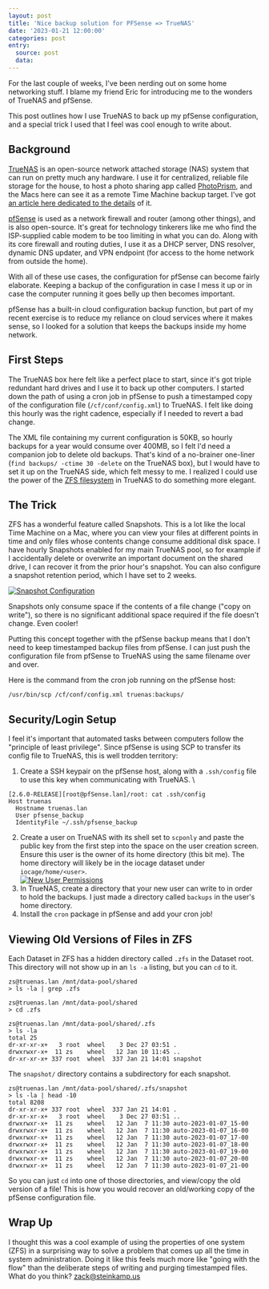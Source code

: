 ```yaml
---
layout: post
title: 'Nice backup solution for PFSense => TrueNAS'
date: '2023-01-21 12:00:00'
categories: post
entry:
  source: post
  data:
---
```


For the last couple of weeks, I've been nerding out on some home networking stuff. I blame my friend Eric for introducing me to the wonders of TrueNAS and pfSense.

This post outlines how I use TrueNAS to back up my pfSense configuration, and a special trick I used that I feel was cool enough to write about.


## Background

[TrueNAS](https://www.truenas.com/) is an open-source network attached storage (NAS) system that can run on pretty much any hardware. I use it for centralized, reliable file storage for the house, to host a photo sharing app called [PhotoPrism](https://photoprism.app/), and the Macs here can see it as a remote Time Machine backup target. I've got [an article here dedicated to the details](/post/2023/01/21/truenas-for-awesome-home-storage-media-and-backups.html) of it.

[pfSense](https://www.pfsense.org/) is used as a network firewall and router (among other things), and is also open-source. It's great for technology tinkerers like me who find the ISP-supplied cable modem to be too limiting in what you can do. Along with its core firewall and routing duties, I use it as a DHCP server, DNS resolver, dynamic DNS updater, and VPN endpoint (for access to the home network from outside the home).

With all of these use cases, the configuration for pfSense can become fairly elaborate. Keeping a backup of the configuration in case I mess it up or in case the computer running it goes belly up then becomes important.

pfSense has a built-in cloud configuration backup function, but part of my recent exercise is to reduce my reliance on cloud services where it makes sense, so I looked for a solution that keeps the backups inside my home network.


## First Steps

The TrueNAS box here felt like a perfect place to start, since it's got triple redundant hard drives and I use it to back up other computers. I started down the path of using a cron job in pfSense to push a timestamped copy of the configuration file (`/cf/conf/config.xml`) to TrueNAS. I felt like doing this hourly was the right cadence, especially if I needed to revert a bad change.

The XML file containing my current configuration is 50KB, so hourly backups for a year would consume over 400MB, so I felt I'd need a companion job to delete old backups. That's kind of a no-brainer one-liner (`find backups/ -ctime 30 -delete` on the TrueNAS box), but I would have to set it up on the TrueNAS side, which felt messy to me. I realized I could use the power of the [ZFS filesystem](https://en.wikipedia.org/wiki/ZFS) in TrueNAS to do something more elegant.


## The Trick

ZFS has a wonderful feature called Snapshots. This is a lot like the local Time Machine on a Mac, where you can view your files at different points in time and only files whose contents change consume additional disk space. I have hourly Snapshots enabled for my main TrueNAS pool, so for example if I accidentally delete or overwrite an important document on the shared drive, I can recover it from the prior hour's snapshot. You can also configure a snapshot retention period, which I have set to 2 weeks.

[![Snapshot Configuration](/images/pfsense_bk/snapshot_config.png)](/images/pfsense_bk/snapshot_config.png)

Snapshots only consume space if the contents of a file change ("copy on write"), so there is no significant additional space required if the file doesn't change. Even cooler!

Putting this concept together with the pfSense backup means that I don't need to keep timestamped backup files from pfSense. I can just push the configuration file from pfSense to TrueNAS using the same filename over and over.

Here is the command from the cron job running on the pfSense host:

```
/usr/bin/scp /cf/conf/config.xml truenas:backups/
```


## Security/Login Setup

I feel it's important that automated tasks between computers follow the "principle of least privilege". Since pfSense is using SCP to transfer its config file to TrueNAS, this is well trodden territory:

1. Create a SSH keypair on the pfSense host, along with a `.ssh/config` file to use this key when communicating with TrueNAS. \
```
[2.6.0-RELEASE][root@pfSense.lan]/root: cat .ssh/config
Host truenas
  Hostname truenas.lan
  User pfsense_backup
  IdentityFile ~/.ssh/pfsense_backup
```
2. Create a user on TrueNAS with its shell set to `scponly` and paste the public key from the first step into the space on the user creation screen. Ensure this user is the owner of its home directory (this bit me). The home directory will likely be in the iocage dataset under `iocage/home/<user>`. \
[![New User Permissions](/images/pfsense_bk/pfsense_user.png)](/images/pfsense_bk/pfsense_user.png)
3. In TrueNAS, create a directory that your new user can write to in order to hold the backups. I just made a directory called `backups` in the user's home directory.
4. Install the `cron` package in pfSense and add your cron job!


## Viewing Old Versions of Files in ZFS

Each Dataset in ZFS has a hidden directory called `.zfs` in the Dataset root. This directory will not show up in an `ls -a` listing, but you can `cd` to it.

```
zs@truenas.lan /mnt/data-pool/shared
> ls -la | grep .zfs

zs@truenas.lan /mnt/data-pool/shared
> cd .zfs

zs@truenas.lan /mnt/data-pool/shared/.zfs
> ls -la
total 25
dr-xr-xr-x+   3 root  wheel    3 Dec 27 03:51 .
drwxrwxr-x+  11 zs    wheel   12 Jan 10 11:45 ..
dr-xr-xr-x+ 337 root  wheel  337 Jan 21 14:01 snapshot
```

The `snapshot/` directory contains a subdirectory for each snapshot.

```
zs@truenas.lan /mnt/data-pool/shared/.zfs/snapshot
> ls -la | head -10
total 8208
dr-xr-xr-x+ 337 root  wheel  337 Jan 21 14:01 .
dr-xr-xr-x+   3 root  wheel    3 Dec 27 03:51 ..
drwxrwxr-x+  11 zs    wheel   12 Jan  7 11:30 auto-2023-01-07_15-00
drwxrwxr-x+  11 zs    wheel   12 Jan  7 11:30 auto-2023-01-07_16-00
drwxrwxr-x+  11 zs    wheel   12 Jan  7 11:30 auto-2023-01-07_17-00
drwxrwxr-x+  11 zs    wheel   12 Jan  7 11:30 auto-2023-01-07_18-00
drwxrwxr-x+  11 zs    wheel   12 Jan  7 11:30 auto-2023-01-07_19-00
drwxrwxr-x+  11 zs    wheel   12 Jan  7 11:30 auto-2023-01-07_20-00
drwxrwxr-x+  11 zs    wheel   12 Jan  7 11:30 auto-2023-01-07_21-00
```

So you can just `cd` into one of those directories, and view/copy the old version of a file! This is how you would recover an old/working copy of the pfSense configuration file.


## Wrap Up

I thought this was a cool example of using the properties of one system (ZFS) in a surprising way to solve a problem that comes up all the time in system administration. Doing it like this feels much more like "going with the flow" than the deliberate steps of writing and purging timestamped files. What do you think? zack@steinkamp.us
